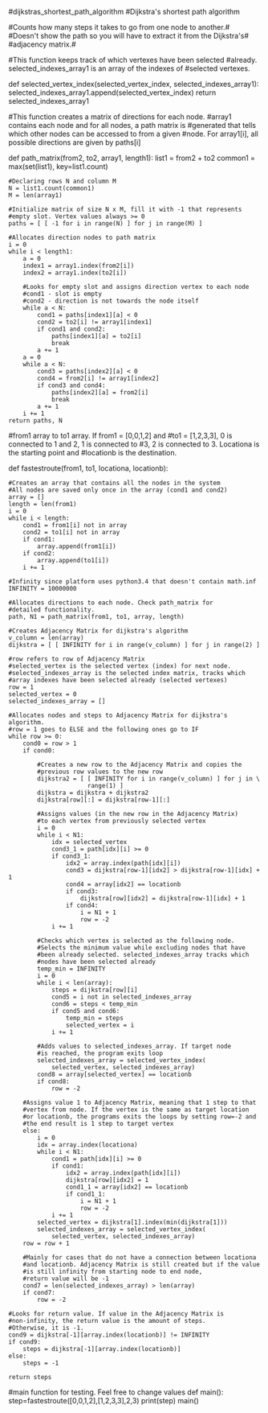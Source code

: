 #dijkstras_shortest_path_algorithm
#Dijkstra's shortest path algorithm

#Counts how many steps it takes to go from one node to another.#
#Doesn't show the path so you will have to extract it from the Dijkstra's#
#adjacency matrix.#

#This function keeps track of which vertexes have been selected 
#already. selected_indexes_array1 is an array of the indexes of 
#selected vertexes.

def selected_vertex_index(selected_vertex_index, selected_indexes_array1):
    selected_indexes_array1.append(selected_vertex_index)
    return selected_indexes_array1
    
#This function creates a matrix of directions for each node.
#array1 contains each node and for all nodes, a path matrix is 
#generated that tells which other nodes can be accessed to from a given 
#node. For array1[i], all possible directions are given by paths[i]

def path_matrix(from2, to2, array1, length1):
    list1 = from2 + to2
    common1 = max(set(list1), key=list1.count)
    
    #Declaring rows N and column M
    N = list1.count(common1)
    M = len(array1)
    
    #Initialize matrix of size N x M, fill it with -1 that represents 
    #empty slot. Vertex values always >= 0
    paths = [ [ -1 for i in range(N) ] for j in range(M) ] 
    
    #Allocates direction nodes to path matrix
    i = 0
    while i < length1:
        a = 0
        index1 = array1.index(from2[i])
        index2 = array1.index(to2[i])
        
        #Looks for empty slot and assigns direction vertex to each node
        #cond1 - slot is empty
        #cond2 - direction is not towards the node itself
        while a < N:     
            cond1 = paths[index1][a] < 0 
            cond2 = to2[i] != array1[index1] 
            if cond1 and cond2:
                paths[index1][a] = to2[i]
                break
            a += 1
        a = 0
        while a < N:
            cond3 = paths[index2][a] < 0
            cond4 = from2[i] != array1[index2]
            if cond3 and cond4:
                paths[index2][a] = from2[i]
                break
            a += 1 
        i += 1
    return paths, N

#from1 array to to1 array. If from1 = [0,0,1,2] and 
#to1 = [1,2,3,3], 0 is connected to 1 and 2, 1 is connected to
#3, 2 is connected to 3. Locationa is the starting point and
#locationb is the destination.

def fastestroute(from1, to1, locationa, locationb):
    
    #Creates an array that contains all the nodes in the system
    #All nodes are saved only once in the array (cond1 and cond2)
    array = []
    length = len(from1)
    i = 0
    while i < length:
        cond1 = from1[i] not in array
        cond2 = to1[i] not in array
        if cond1:
            array.append(from1[i])
        if cond2:
            array.append(to1[i])
        i += 1
        
    #Infinity since platform uses python3.4 that doesn't contain math.inf
    INFINITY = 10000000 
    
    #Allocates directions to each node. Check path_matrix for 
    #detailed functionality.
    path, N1 = path_matrix(from1, to1, array, length)
    
    #Creates Adjacency Matrix for dijkstra's algorithm
    v_column = len(array)
    dijkstra = [ [ INFINITY for i in range(v_column) ] for j in range(2) ] 
    
    #row refers to row of Adjacency Matrix
    #selected_vertex is the selected vertex (index) for next node.
    #selected_indexes_array is the selected index matrix, tracks which
    #array indexes have been selected already (selected vertexes)
    row = 1
    selected_vertex = 0
    selected_indexes_array = []

    #Allocates nodes and steps to Adjacency Matrix for dijkstra's algorithm.
    #row = 1 goes to ELSE and the following ones go to IF
    while row >= 0: 
        cond0 = row > 1
        if cond0:
            
            #Creates a new row to the Adjacency Matrix and copies the  
            #previous row values to the new row
            dijkstra2 = [ [ INFINITY for i in range(v_column) ] for j in \
                          range(1) ] 
            dijkstra = dijkstra + dijkstra2
            dijkstra[row][:] = dijkstra[row-1][:]
            
            #Assigns values (in the new row in the Adjacency Matrix)
            #to each vertex from previously selected vertex
            i = 0
            while i < N1:
                idx = selected_vertex
                cond3_1 = path[idx][i] >= 0
                if cond3_1:
                    idx2 = array.index(path[idx][i])
                    cond3 = dijkstra[row-1][idx2] > dijkstra[row-1][idx] + 1
                    cond4 = array[idx2] == locationb
                    if cond3:
                        dijkstra[row][idx2] = dijkstra[row-1][idx] + 1
                    if cond4:
                        i = N1 + 1
                        row = -2 
                i += 1

            #Checks which vertex is selected as the following node.
            #Selects the minimum value while excluding nodes that have 
            #been already selected. selected_indexes_array tracks which 
            #nodes have been selected already
            temp_min = INFINITY
            i = 0
            while i < len(array):
                steps = dijkstra[row][i]
                cond5 = i not in selected_indexes_array
                cond6 = steps < temp_min
                if cond5 and cond6:
                    temp_min = steps
                    selected_vertex = i
                i += 1
            
            #Adds values to selected_indexes_array. If target node 
            #is reached, the program exits loop
            selected_indexes_array = selected_vertex_index(
                selected_vertex, selected_indexes_array)
            cond8 = array[selected_vertex] == locationb
            if cond8:
                row = -2
        
        #Assigns value 1 to Adjacency Matrix, meaning that 1 step to that 
        #vertex from node. If the vertex is the same as target location 
        #or locationb, the programs exits the loops by setting row=-2 and 
        #the end result is 1 step to target vertex
        else:
            i = 0
            idx = array.index(locationa)
            while i < N1:
                cond1 = path[idx][i] >= 0
                if cond1:
                    idx2 = array.index(path[idx][i])
                    dijkstra[row][idx2] = 1
                    cond1_1 = array[idx2] == locationb
                    if cond1_1:
                        i = N1 + 1
                        row = -2
                i += 1
            selected_vertex = dijkstra[1].index(min(dijkstra[1]))
            selected_indexes_array = selected_vertex_index(
                selected_vertex, selected_indexes_array)
        row = row + 1
        
        #Mainly for cases that do not have a connection between locationa
        #and locationb. Adjacency Matrix is still created but if the value 
        #is still infinity from starting node to end node, 
        #return value will be -1
        cond7 = len(selected_indexes_array) > len(array)
        if cond7:
            row = -2
    
    #Looks for return value. If value in the Adjacency Matrix is 
    #non-infinity, the return value is the amount of steps. 
    #Otherwise, it is -1.
    cond9 = dijkstra[-1][array.index(locationb)] != INFINITY
    if cond9:
        steps = dijkstra[-1][array.index(locationb)]
    else:
        steps = -1

    return steps

#main function for testing. Feel free to change values
def main():
    step=fastestroute([0,0,1,2],[1,2,3,3],2,3)
    print(step)
main()
